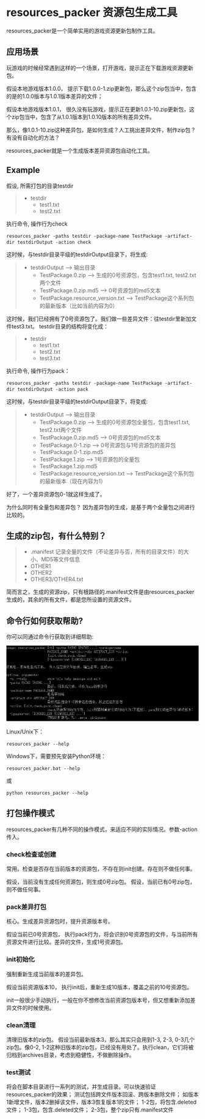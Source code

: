 # resources_packer 资源包生成工具

resources_packer是一个简单实用的游戏资源更新包制作工具。


## 应用场景

玩游戏的时候经常遇到这样的一个场景，打开游戏，提示正在下载游戏资源更新包。

假设本地游戏版本1.0.0， 提示下载1.0.0-1.zip更新包，那么这个zip包当中，包含的是的1.0.0版本与1.0.1版本差异的文件；

假设本地游戏版本1.0.1， 很久没有玩游戏，提示正在更新1.0.1-10.zip更新包，这个zip包当中，包含了从1.0.1版本到1.0.10版本的所有差异文件。

那么，像1.0.1-10.zip这种差异包，是如何生成？人工挑出差异文件，制作zip包？有没有自动化的方法？

resources_packer就是一个生成版本差异资源包自动化工具。

## Example

假设, 所需打包的目录testdir

> - testdir
> 	- test1.txt
> 	- test2.txt

执行命令, 操作行为check
```shell
resources_packer -paths testdir -package-name TestPackage -artifact-dir testdirOutput -action check

```

这时候，与testdir目录平级的testdirOutput目录下，将生成:

> - testdirOutput            			--> 输出目录
> 	- TestPackage.0.zip 				--> 生成的0号资源包，包含test1.txt, test2.txt两个文件
> 	- TestPackage.0.zip.md5 			--> 0号资源包的md5文本
> 	- TestPackage.resource_version.txt  --> TestPackage这个系列包的最新版本（比如当前内容为0）


这时候，我们已经拥有了0号资源包了。我们做一些差异文件：往testdir里新加文件test3.txt。
testdir目录的结构将变化成：
> - testdir
>  	- test1.txt
>  	- test2.txt
> 	- test3.txt

执行命令, 操作行为pack：
```shell
resources_packer -paths testdir -package-name TestPackage -artifact-dir testdirOutput -action pack
```


这时候，与testdir目录平级的testdirOutput目录下，将变成:

> - testdirOutput            			--> 输出目录
>  	- TestPackage.0.zip 				--> 生成的0号资源包全量包，包含test1.txt, test2.txt两个文件
>  	- TestPackage.0.zip.md5 			--> 0号资源包的md5文本
> 	- TestPackage.0-1.zip 				--> 0号资源包与1号资源包的差异包
> 	- TestPackage.0-1.zip.md5
> 	- TestPackage.1.zip 				--> 1号资源包的全量包
> 	- TestPackage.1.zip.md5
>  	- TestPackage.resource_version.txt  --> TestPackage这个系列包的最新版本（现在内容为1）

好了，一个差异资源包0-1就这样生成了。

为什么同时有全量包和差异包？
因为差异包的生成，是基于两个全量包之间进行比较的。

## 生成的zip包，有什么特别？

> - .manifest        记录全量的文件（不论差异与否，所有的目录文件）的大小、MD5等文件信息
> - OTHER1
> - OTHER2
> - OTHER3/OTHER4.txt

简而言之，生成的资源zip，只有根路径的.manifest文件是由resources_packer生成的，其余的所有文件，都是您所设置的资源文件。


## 命令行如何获取帮助?

你可以同通过命令行获取到详细帮助:

![screenshot.png](screenshot.png)

Linux/Unix下：
```shell
resources_packer --help
```

Windows下，需要预先安装Python环境：
```shell
resources_packer.bat --help
```
或
```shell
python resources_packer --help
```

## 打包操作模式

resources_packer有几种不同的操作模式，来适应不同的实际情况。参数-action传入。

### check检查或创建
常用。检查是否存在当前版本的资源包，不存在则init创建。存在则不做任何事。

假设，当前没有生成任何资源包，则生成0号zip包。
假设，当前已有0号zip包，则不做任何事。

### pack差异打包
核心。生成差异资源包时，提升资源版本号。

假设当前已0号资源包， 执行pack行为，将会识别0号资源包的文件，与当前所有资源文件进行比较。差异的文件，生成1号资源包。


### init初始化

强制重新生成当前版本的差异包。

假设当前资源版本10， 执行init后，重新生成10版本，覆盖之前的10号资源包。

init一般很少手动执行，一般在你不想修改当前资源包版本号，但又想重新添加差异文件的时候使用。

### clean清理

清理旧版本的zip包。
假设当前最新版本3，那么其实只会用到1-3, 2-3, 0-3几个zip包。像0-2, 1-2这种旧版本的zip包，已经没有用处了。执行clean，它们将被归档到archives目录，考虑到稳健性，不做删除操作。

### test测试

将会在脚本目录进行一系列的测试，并生成目录。可以快速验证resources_packer的效果；
测试包括跨文件版本回滚、跨版本删除文件；
如版本1新增文件，版本2删掉该文件，版本3恢复版本1的文件；
1-2包，将包含.deleted文件；
1-3包，包含.deleted文件；
2-3包，整个zip只有.manifest文件
